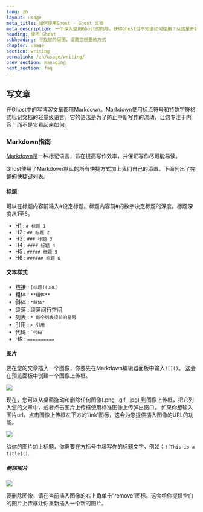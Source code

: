 ```yaml
---
lang: zh
layout: usage
meta_title: 如何使用Ghost - Ghost 文档
meta_description: 一个深入使用Ghost的向导。获得Ghost但不知道如何使用？从这里开始!
heading: 使用 Ghost
subheading: 寻找您的周围，设置您想要的方式
chapter: usage
section: writing
permalink: /zh/usage/writing/
prev_section: managing
next_section: faq
---
```


##  写文章<a id="writing"></a>

在Ghost中的写博客文章都用Markdown。Markdown使用标点符号和特殊字符格式标记文档的轻量级语言。它的语法是为了防止中断写作的流动，让您专注于内容，而不是它看起来如何。


###  Markdown指南<a id="markdown"></a>

[Markdown](http://daringfireball.net/projects/markdown/)是一种标记语言，旨在提高写作效率，并保证写作尽可能易读。

Ghost使用了Markdown默认的所有快捷方式加上我们自己的添置。下面列出了完整的快捷键列表。

####  标题

可以在标题内容前输入#设定标题。标题内容前#的数字决定标题的深度。标题深度从1至6。

*   H1 : `# 标题 1`
*   H2 : `## 标题 2`
*   H3 : `### 标题 3`
*   H4 : `#### 标题 4`
*   H5 : `##### 标题 5`
*   H6 : `###### 标题 6`

####  文本样式

*   链接 : `[标题](URL)`
*   粗体 : `**粗体**`
*   斜体 : `*斜体*`
*   段落 : 段落间行空间
*   列表 : `* 每个列表项前的星号`
*   引用 : `> 引用`
*   代码 : `` `代码` ``
*   HR : `==========`

####  图片

要在您的文章插入一个图像，你要先在Markdown编辑器面板中输入`![]()`。
这会在预览面板中创建一个图像上传框。

![](https://s3-eu-west-1.amazonaws.com/ghost-website-cdn/Screen%20Shot%202013-10-14%20at%2012.45.08.png)

现在，您可以从桌面拖动和删除任何图像(.png, .gif, .jpg) 到图像上传框，把它列入您的文章中，或者点击图片上传框使用标准图像上传弹出窗口。 
如果你想输入图片url，点击图像上传框左下方的'link'图标，这会为您提供插入图像的URL的功能。

![](https://s3-eu-west-1.amazonaws.com/ghost-website-cdn/Screen%20Shot%202013-10-14%20at%2012.34.21.png)

给你的图片加上标题，你需要在方括号中填写你的标题文字，例如；`![This is a title]()`. 

##### 删除图片

![](https://s3-eu-west-1.amazonaws.com/ghost-website-cdn/Screen%20Shot%202013-10-14%20at%2012.56.44.png)

要删除图像，请在当前插入图像的右上角单击“remove”图标。这会给你提供空白的图片上传框让你重新插入一个新的图片。